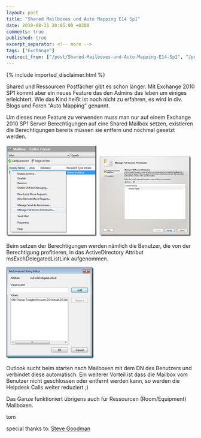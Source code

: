 ```yaml
---
layout: post
title: "Shared Mailboxes und Auto Mapping E14 Sp1"
date: 2010-08-31 20:05:00 +0200
comments: true
published: true
excerpt_separator: <!-- more -->
tags: ["Exchange"]
redirect_from: ["/post/Shared-Mailboxes-und-Auto-Mapping-E14-Sp1", "/post/shared-mailboxes-und-auto-mapping-e14-sp1"]
---
```

<!-- more -->
{% include imported_disclaimer.html %}
<p>Shared und Ressourcen Postf&auml;cher gibt es schon l&auml;nger. Mit Exchange 2010 SP1 kommt aber ein neues Feature das den Admins das leben um einiges erleichtert. Wie das Kind hei&szlig;t ist noch nicht zu erfahren, es wird in div. Blogs und Foren &ldquo;Auto Mapping&rdquo; genannt.</p>
<p>Um dieses neue Feature zu verwenden muss man nur auf einem Exchange 2010 SP1 Server Berechtigungen auf eine Shared Mailbox setzen, existieren die Berechtigungen bereits m&uuml;ssen sie entfern und nochmal gesetzt werden.</p>
<p><a href="/assets/image_227.png"><img style="background-image: none; border-bottom: 0px; border-left: 0px; padding-left: 0px; padding-right: 0px; display: inline; border-top: 0px; border-right: 0px; padding-top: 0px" title="image" src="/assets/image_thumb_225.png" border="0" alt="image" width="242" height="244" /></a>&nbsp; <a href="/assets/image_232.png"><img style="background-image: none; border-bottom: 0px; border-left: 0px; margin: 0px; padding-left: 0px; padding-right: 0px; display: inline; border-top: 0px; border-right: 0px; padding-top: 0px" title="image" src="/assets/image_thumb_230.png" border="0" alt="image" width="244" height="214" /></a></p>
<p>Beim setzen der Berechtigungen werden n&auml;mlich die Benutzer, die von der Berechtigung profitieren, in das ActiveDirectory Attribut msExchDelegatedListLink aufgenommen.</p>
<p><a href="/assets/image_231.png"><img style="background-image: none; border-bottom: 0px; border-left: 0px; margin: 0px; padding-left: 0px; padding-right: 0px; display: inline; border-top: 0px; border-right: 0px; padding-top: 0px" title="image" src="/assets/image_thumb_229.png" border="0" alt="image" width="234" height="244" /></a></p>
<p>Outlook sucht beim starten nach Mailboxen mit dem DN des Benutzers und verbindet diese automatisch. Ein weiterer Vorteil ist dass die Mailbox vom Benutzer nicht geschlossen oder entfernt werden kann, so werden die Helpdesk Calls weiter reduziert ;)</p>
<p>Das Ganze funktioniert &uuml;brigens auch f&uuml;r Ressourcen (Room/Equipment) Mailboxen.</p>
<p>tom</p>
<p>special thanks to: <a href="http://www.stevieg.org/aboutme/">Steve Goodman</a></p>
